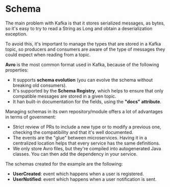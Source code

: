# Schema

The main problem with Kafka is that it stores serialized messages, as bytes, so it's easy to try 
to read a String as Long and obtain a deserialization exception.

To avoid this, it's important to manage the types that are stored in a Kafka topic, so producers 
and consumers are aware of the type of messages they could expect when reading from a topic.

**Avro** is the most common format used in Kafka, because of the following properties:
- It supports **schema evolution** (you can evolve the schema without breaking old consumers).
- It's supported by the **Schema Registry**, which helps to ensure that only compatible messages are stored in a given topic.
- It han built-in documentation for the fields, using the **"docs" attribute**.

Managing schemas in its own repository/module offers a lot of advantages in terms of government:
- Strict review of PRs to include a new type or to modify a previous one, checking the compatibility and that it's well documented.
- The events are the "glue" between microservices. Having it in a centralized location helps that every service has the same definitions.
- We only store Avro files, but they're compiled into autogenerated Java classes. You can then add the dependency in your service.

The schemas created for the example are the following:
- **UserCreated**: event which happens when a user is registered.
- **UserNotified**: event which happens when a user notification is sent.
